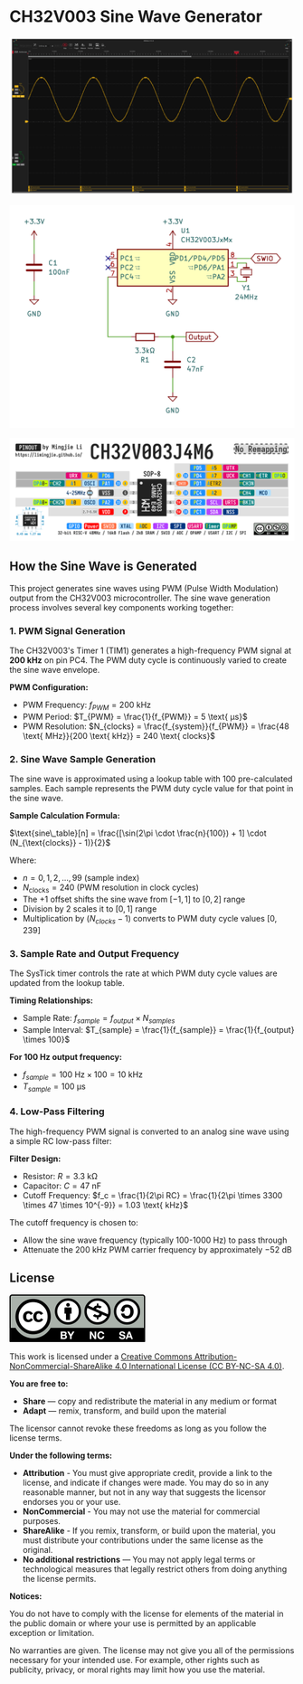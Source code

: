 # CH32V003 Sine Wave Generator

![Output](./Images/Output.png)

![Schematic](./Images/CH32V003-Sine-Wave-Generator.png)

![CH32V003J4M6](./Images/CH32V003J4M6_Pinout_No_Remapping.png)

## How the Sine Wave is Generated

This project generates sine waves using PWM (Pulse Width Modulation) output from the CH32V003 microcontroller. The sine wave generation process involves several key components working together:

### 1. PWM Signal Generation

The CH32V003's Timer 1 (TIM1) generates a high-frequency PWM signal at **200 kHz** on pin PC4. The PWM duty cycle is continuously varied to create the sine wave envelope.

**PWM Configuration:**

- PWM Frequency: $f_{PWM} = 200 \text{ kHz}$
- PWM Period: $T_{PWM} = \frac{1}{f_{PWM}} = 5 \text{ μs}$
- PWM Resolution: $N_{clocks} = \frac{f_{system}}{f_{PWM}} = \frac{48 \text{ MHz}}{200 \text{ kHz}} = 240 \text{ clocks}$

### 2. Sine Wave Sample Generation

The sine wave is approximated using a lookup table with 100 pre-calculated samples. Each sample represents the PWM duty cycle value for that point in the sine wave.

**Sample Calculation Formula:**

$\text{sine\_table}[n] = \frac{[\sin(2\pi \cdot \frac{n}{100}) + 1] \cdot (N_{\text{clocks}} - 1)}{2}$

Where:

- $n = 0, 1, 2, ..., 99$ (sample index)
- $N_{\text{clocks}} = 240$ (PWM resolution in clock cycles)
- The $+1$ offset shifts the sine wave from $[-1, 1]$ to $[0, 2]$ range
- Division by 2 scales it to $[0, 1]$ range
- Multiplication by $(N_{clocks} - 1)$ converts to PWM duty cycle values $[0, 239]$

### 3. Sample Rate and Output Frequency

The SysTick timer controls the rate at which PWM duty cycle values are updated from the lookup table.

**Timing Relationships:**

- Sample Rate: $f_{sample} = f_{output} \times N_{samples}$
- Sample Interval: $T_{sample} = \frac{1}{f_{sample}} = \frac{1}{f_{output} \times 100}$

**For 100 Hz output frequency:**

- $f_{sample} = 100 \text{ Hz} \times 100 = 10 \text{ kHz}$
- $T_{sample} = 100 \text{ μs}$

### 4. Low-Pass Filtering

The high-frequency PWM signal is converted to an analog sine wave using a simple RC low-pass filter:

**Filter Design:**

- Resistor: $R = 3.3 \text{ kΩ}$
- Capacitor: $C = 47 \text{ nF}$
- Cutoff Frequency: $f_c = \frac{1}{2\pi RC} = \frac{1}{2\pi \times 3300 \times 47 \times 10^{-9}} = 1.03 \text{ kHz}$

The cutoff frequency is chosen to:

- Allow the sine wave frequency (typically 100-1000 Hz) to pass through
- Attenuate the 200 kHz PWM carrier frequency by approximately $-52 \text{ dB}$

## License

![CC by-nc-sa](Images/by-nc-sa.svg)

This work is licensed under a [Creative Commons Attribution-NonCommercial-ShareAlike 4.0 International License (CC BY-NC-SA 4.0)](https://creativecommons.org/licenses/by-nc-sa/4.0/).

**You are free to:**

- **Share** — copy and redistribute the material in any medium or format
- **Adapt** — remix, transform, and build upon the material

The licensor cannot revoke these freedoms as long as you follow the license terms.

**Under the following terms:**

- **Attribution** - You must give appropriate credit, provide a link to the license, and indicate if changes were made. You may do so in any reasonable manner, but not in any way that suggests the licensor endorses you or your use.
- **NonCommercial** - You may not use the material for commercial purposes.
- **ShareAlike** - If you remix, transform, or build upon the material, you must distribute your contributions under the same license as the original.
- **No additional restrictions** — You may not apply legal terms or technological measures that legally restrict others from doing anything the license permits.

**Notices:**

You do not have to comply with the license for elements of the material in the public domain or where your use is permitted by an applicable exception or limitation.

No warranties are given. The license may not give you all of the permissions necessary for your intended use. For example, other rights such as publicity, privacy, or moral rights may limit how you use the material.
